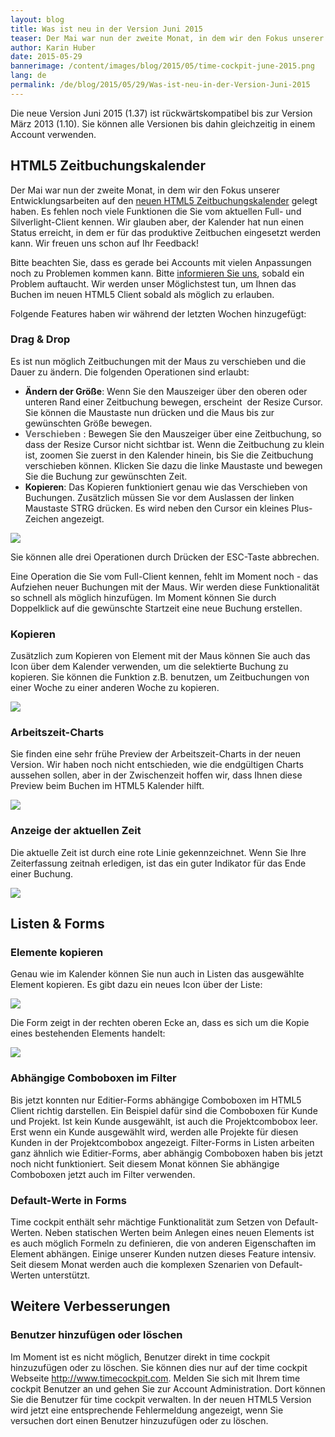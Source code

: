 ```yaml
---
layout: blog
title: Was ist neu in der Version Juni 2015
teaser: Der Mai war nun der zweite Monat, in dem wir den Fokus unserer Entwicklungsarbeiten auf den neuen HTML5 Zeitbuchungskalender gelegt haben. Wir glauben, der Kalender hat nun einen Status erreicht, in dem er für das produktive Zeitbuchen eingesetzt werden kann. Wir freuen uns schon auf Ihr Feedback!
author: Karin Huber
date: 2015-05-29
bannerimage: /content/images/blog/2015/05/time-cockpit-june-2015.png
lang: de
permalink: /de/blog/2015/05/29/Was-ist-neu-in-der-Version-Juni-2015
---
```


<p xmlns="http://www.w3.org/1999/xhtml">Die neue Version Juni 2015 (1.37) ist rückwärtskompatibel bis zur Version März 2013 (1.10). Sie können alle Versionen bis dahin gleichzeitig in einem Account verwenden.</p><h2 xmlns="http://www.w3.org/1999/xhtml">HTML5 Zeitbuchungskalender
<br /></h2><p xmlns="http://www.w3.org/1999/xhtml">Der Mai war nun der zweite Monat, in dem wir den Fokus unserer Entwicklungsarbeiten auf den <a href="https://web.timecockpit.com/" target="_blank">neuen HTML5 Zeitbuchungskalender</a> gelegt haben. Es fehlen noch viele Funktionen die Sie vom aktuellen Full- und Silverlight-Client kennen. Wir glauben aber, der Kalender hat nun einen Status erreicht, in dem er für das produktive Zeitbuchen eingesetzt werden kann. Wir freuen uns schon auf Ihr Feedback!</p><p xmlns="http://www.w3.org/1999/xhtml">Bitte beachten Sie, dass es gerade bei Accounts mit vielen Anpassungen noch zu Problemen kommen kann. Bitte <a href="mailto:support@timecockpit.com">informieren Sie uns</a>, sobald ein Problem auftaucht. Wir werden unser Möglichstest tun, um Ihnen das Buchen im neuen HTML5 Client sobald als möglich zu erlauben.</p><p xmlns="http://www.w3.org/1999/xhtml">Folgende Features haben wir während der letzten Wochen hinzugefügt:</p><h3 xmlns="http://www.w3.org/1999/xhtml">Drag &amp; Drop
<br /></h3><p xmlns="http://www.w3.org/1999/xhtml">Es ist nun möglich Zeitbuchungen mit der Maus zu verschieben und die Dauer zu ändern. Die folgenden Operationen sind erlaubt:</p><ul xmlns="http://www.w3.org/1999/xhtml">
  <li>
    <strong>Ändern der Größe</strong>: Wenn Sie den Mauszeiger über den oberen oder unteren Rand einer Zeitbuchung bewegen, erscheint  der Resize Cursor. Sie können die Maustaste nun drücken und die Maus bis zur gewünschten Größe bewegen.</li>
  <li>
    <font color="#666666">
      <span style="letter-spacing: 0.200000002980232px;" data-mce-style="letter-spacing: 0.200000002980232px;">
        <strong>Verschieben</strong>
      </span>
    </font>: Bewegen Sie den Mauszeiger über eine Zeitbuchung, so dass der Resize Cursor nicht sichtbar ist. Wenn die Zeitbuchung zu klein ist, zoomen Sie zuerst in den Kalender hinein, bis Sie die Zeitbuchung verschieben können. Klicken Sie dazu die linke Maustaste und bewegen Sie die Buchung zur gewünschten Zeit.</li>
  <li>
    <strong>Kopieren</strong>: Das Kopieren funktioniert genau wie das Verschieben von Buchungen. Zusätzlich müssen Sie vor dem Auslassen der linken Maustaste STRG drücken. Es wird neben den Cursor ein kleines Plus-Zeichen angezeigt.</li>
</ul><p xmlns="http://www.w3.org/1999/xhtml">
  <img src="{{site.baseurl}}/content/images/blog/2015/05/copy-time-sheet-entry-with-mouse.gif" />
</p><p xmlns="http://www.w3.org/1999/xhtml">Sie können alle drei Operationen durch Drücken der ESC-Taste abbrechen.</p><p xmlns="http://www.w3.org/1999/xhtml">Eine Operation die Sie vom Full-Client kennen, fehlt im Moment noch - das Aufziehen neuer Buchungen mit der Maus. Wir werden diese Funktionalität so schnell als möglich hinzufügen. Im Moment können Sie durch Doppelklick auf die gewünschte Startzeit eine neue Buchung erstellen.</p><h3 xmlns="http://www.w3.org/1999/xhtml">Kopieren
<br /></h3><p xmlns="http://www.w3.org/1999/xhtml">Zusätzlich zum Kopieren von Element mit der Maus können Sie auch das Icon über dem Kalender verwenden, um die selektierte Buchung zu kopieren. Sie können die Funktion z.B. benutzen, um Zeitbuchungen von einer Woche zu einer anderen Woche zu kopieren.</p><p xmlns="http://www.w3.org/1999/xhtml">
  <img src="{{site.baseurl}}/content/images/blog/2015/05/copy-time-sheet-entry.png" />
</p><h3 xmlns="http://www.w3.org/1999/xhtml">Arbeitszeit-Charts
<br /></h3><p xmlns="http://www.w3.org/1999/xhtml">Sie finden eine sehr frühe Preview der Arbeitszeit-Charts in der neuen Version. Wir haben noch nicht entschieden, wie die endgültigen Charts aussehen sollen, aber in der Zwischenzeit hoffen wir, dass Ihnen diese Preview beim Buchen im HTML5 Kalender hilft.</p><p xmlns="http://www.w3.org/1999/xhtml">
  <img src="{{site.baseurl}}/content/images/blog/2015/05/working-hours-chart.png" />
</p><h3 xmlns="http://www.w3.org/1999/xhtml">Anzeige der aktuellen Zeit
<br /></h3><p xmlns="http://www.w3.org/1999/xhtml">Die aktuelle Zeit ist durch eine rote Linie gekennzeichnet. Wenn Sie Ihre Zeiterfassung zeitnah erledigen, ist das ein guter Indikator für das Ende einer Buchung.</p><p xmlns="http://www.w3.org/1999/xhtml">
  <img src="{{site.baseurl}}/content/images/blog/2015/05/now-indicator.png" />
</p><h2 xmlns="http://www.w3.org/1999/xhtml">Listen &amp; Forms</h2><h3 xmlns="http://www.w3.org/1999/xhtml">Elemente kopieren
<br /></h3><p xmlns="http://www.w3.org/1999/xhtml">Genau wie im Kalender können Sie nun auch in Listen das ausgewählte Element kopieren. Es gibt dazu ein neues Icon über der Liste:</p><p xmlns="http://www.w3.org/1999/xhtml">
  <img src="{{site.baseurl}}/content/images/blog/2015/05/copy-entity.png" />
</p><p xmlns="http://www.w3.org/1999/xhtml">Die Form zeigt in der rechten oberen Ecke an, dass es sich um die Kopie eines bestehenden Elements handelt:</p><p xmlns="http://www.w3.org/1999/xhtml">
  <img src="{{site.baseurl}}/content/images/blog/2015/05/copy-item-form.png" />
</p><h3 xmlns="http://www.w3.org/1999/xhtml">Abhängige Comboboxen im Filter
<br /></h3><p xmlns="http://www.w3.org/1999/xhtml">Bis jetzt konnten nur Editier-Forms abhängige Comboboxen im HTML5 Client richtig darstellen. Ein Beispiel dafür sind die Comboboxen für Kunde und Projekt. Ist kein Kunde ausgewählt, ist auch die Projektcombobox leer. Erst wenn ein Kunde ausgewählt wird, werden alle Projekte für diesen Kunden in der Projektcombobox angezeigt. Filter-Forms in Listen arbeiten ganz ähnlich wie Editier-Forms, aber abhängig Comboboxen haben bis jetzt noch nicht funktioniert. Seit diesem Monat können Sie abhängige Comboboxen jetzt auch im Filter verwenden.</p><h3 xmlns="http://www.w3.org/1999/xhtml">Default-Werte in Forms
<br /></h3><p xmlns="http://www.w3.org/1999/xhtml">Time cockpit enthält sehr mächtige Funktionalität zum Setzen von Default-Werten. Neben statischen Werten beim Anlegen eines neuen Elements ist es auch möglich Formeln zu definieren, die von anderen Eigenschaften im Element abhängen. Einige unserer Kunden nutzen dieses Feature intensiv. Seit diesem Monat werden auch die komplexen Szenarien von Default-Werten unterstützt.</p><h2 xmlns="http://www.w3.org/1999/xhtml">Weitere Verbesserungen
<br /></h2><h3 xmlns="http://www.w3.org/1999/xhtml">Benutzer hinzufügen oder löschen</h3><p xmlns="http://www.w3.org/1999/xhtml">Im Moment ist es nicht möglich, Benutzer direkt in time cockpit hinzuzufügen oder zu löschen. Sie können dies nur auf der time cockpit Webseite <a href="http://www.timecockpit.com/">http://www.timecockpit.com</a>. Melden Sie sich mit Ihrem time cockpit Benutzer an und gehen Sie zur Account Administration. Dort können Sie die Benutzer für time cockpit verwalten. In der neuen HTML5 Version wird jetzt eine entsprechende Fehlermeldung angezeigt, wenn Sie versuchen dort einen Benutzer hinzuzufügen oder zu löschen.</p>